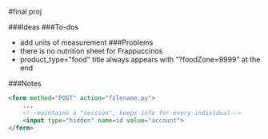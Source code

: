 #final proj

###Ideas
###To-dos
- add units of measurement
###Problems
- there is no nutrition sheet for Frappuccinos
- product_type="food" title always appears with "?foodZone=9999" at the end

###Notes
```html
<form method="POST" action="filename.py">
    ...
    <!--maintains a "session", keeps info for every individual-->
    <input type="hidden" name=id value="account">
</form>
```
